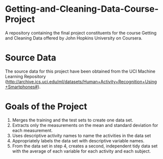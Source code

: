 # Getting-and-Cleaning-Data-Course-Project
A repository containing the final project constituents for the course Getting and Cleaning Data offered by John Hopkins University on Coursera.

# Source Data
The source data for this project have been obtained from the UCI Machine Learning Repository (http://archive.ics.uci.edu/ml/datasets/Human+Activity+Recognition+Using+Smartphones#).

# Goals of the Project
1. Merges the training and the test sets to create one data set.
2. Extracts only the measurements on the mean and standard deviation for each measurement.
3. Uses descriptive activity names to name the activities in the data set
4. Appropriately labels the data set with descriptive variable names.
5. From the data set in step 4, creates a second, independent tidy data set with the average of each variable for each activity and each subject.
